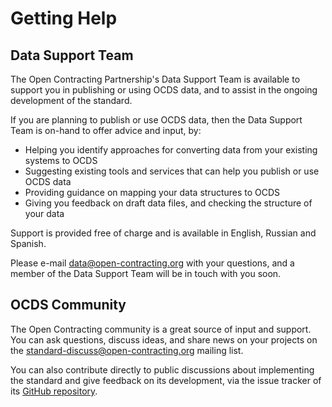 # Getting Help

## Data Support Team

The Open Contracting Partnership's Data Support Team is available to support you in publishing or using OCDS data, and to assist in the ongoing development of the standard.

If you are planning to publish or use OCDS data, then the Data Support Team is on-hand to offer advice and input, by:

* Helping you identify approaches for converting data from your existing systems to OCDS
* Suggesting existing tools and services that can help you publish or use OCDS data
* Providing guidance on mapping your data structures to OCDS
* Giving you feedback on draft data files, and checking the structure of your data

Support is provided free of charge and is available in English, Russian and Spanish.

Please e-mail [data@open-contracting.org](mailto:data@open-contracting.org) with your questions, and a member of the Data Support Team will be in touch with you soon.

## OCDS Community

The Open Contracting community is a great source of input and support. You can ask questions, discuss ideas, and share news on your projects on the [standard-discuss@open-contracting.org](https://groups.google.com/a/open-contracting.org/g/standard-discuss) mailing list.

You can also contribute directly to public discussions about implementing the standard and give feedback on its development, via the issue tracker of its [GitHub repository](https://github.com/open-contracting/standard).
